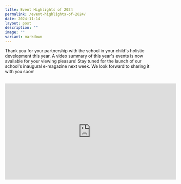 ```yaml
---
title: Event Highlights of 2024
permalink: /event-highlights-of-2024/
date: 2024-11-14
layout: post
description: ""
image: ""
variant: markdown
---
```

Thank you for your partnership with the school in your child's holistic development this year. A video summary of this year's events is now available for your viewing pleasure! Stay tuned for the launch of our school's inaugural e-magazine next week. We look forward to sharing it with you soon!<br><br>
<p align="center"><iframe width="560" height="315" src="https://www.youtube.com/embed/sYkjBannGo0?si=IXPMw2DWbOU8PRSP" title="YouTube video player" frameborder="0" allow="accelerometer; autoplay; clipboard-write; encrypted-media; gyroscope; picture-in-picture; web-share" allowfullscreen=""></iframe></p>